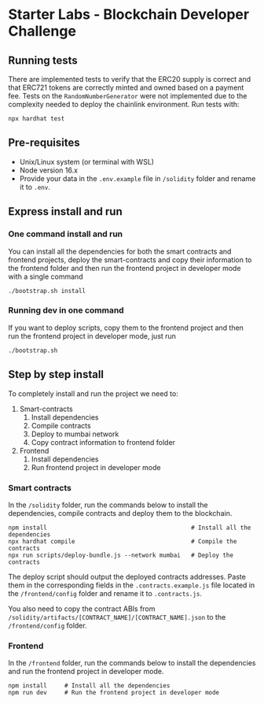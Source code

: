 # Starter Labs - Blockchain Developer Challenge

## Running tests

There are implemented tests to verify that the ERC20 supply is correct and that ERC721 tokens are correctly minted and owned based on a payment fee. Tests on the `RandomNumberGenerator` were not implemented due to the complexity needed to deploy the chainlink environment. Run tests with:

```
npx hardhat test
```

## Pre-requisites

- Unix/Linux system (or terminal with WSL)
- Node version 16.x
- Provide your data in the `.env.example` file in `/solidity` folder and rename it to `.env`.

## Express install and run

### One command install and run

You can install all the dependencies for both the smart contracts and frontend projects, deploy the smart-contracts and copy their information to the frontend folder and then run the frontend project in developer mode with a single command

```
./bootstrap.sh install
```

### Running dev in one command

If you want to deploy scripts, copy them to the frontend project and then run the frontend project in developer mode, just run

```
./bootstrap.sh
```

## Step by step install

To completely install and run the project we need to:

1. Smart-contracts
   1. Install dependencies
   2. Compile contracts
   3. Deploy to mumbai network
   4. Copy contract information to frontend folder
2. Frontend
   1. Install dependencies
   2. Run frontend project in developer mode

### Smart contracts

In the `/solidity` folder, run the commands below to install the dependencies, compile contracts and deploy them to the blockchain.

```
npm install                                         # Install all the dependencies
npx hardhat compile                                 # Compile the contracts
npx run scripts/deploy-bundle.js --network mumbai   # Deploy the contracts
```

The deploy script should output the deployed contracts addresses. Paste them in the corresponding fields in the `.contracts.example.js` file located in the `/frontend/config` folder and rename it to `.contracts.js`.

You also need to copy the contract ABIs from `/solidity/artifacts/[CONTRACT_NAME]/[CONTRACT_NAME].json` to the `/frontend/config` folder.

### Frontend

In the `/frontend` folder, run the commands below to install the dependencies and run the frontend project in developer mode.

```
npm install     # Install all the dependencies
npm run dev     # Run the frontend project in developer mode
```
